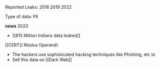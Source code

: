 Reported Leaks:
2018
2019
2022

Type of data: PII

**news**
2023
- [[815 Million Indians data leaked]]

[[CERT]]
Modus Operandi:
- The hackers use sophisticated hacking techniques like Phishing, etc to 
- Sell this data on [[Dark Web]]
